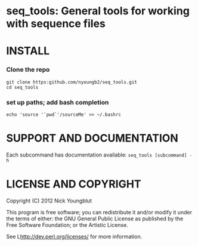 seq_tools: General tools for working with sequence files
========================================================


# INSTALL

### Clone the repo

~~~
git clone https:github.com/nyoungb2/seq_tools.git
cd seq_tools
~~~

### set up paths; add bash completion

~~~
echo 'source '`pwd`'/sourceMe' >> ~/.bashrc
~~~


# SUPPORT AND DOCUMENTATION

Each subcommand has documentation available: `seq_tools [subcommand] -h`


# LICENSE AND COPYRIGHT

Copyright (C) 2012 Nick Youngblut

This program is free software; you can redistribute it and/or modify it
under the terms of either: the GNU General Public License as published
by the Free Software Foundation; or the Artistic License.

See L<http://dev.perl.org/licenses/> for more information.

